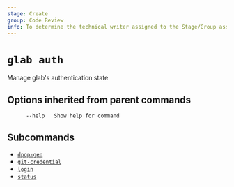 ```yaml
---
stage: Create
group: Code Review
info: To determine the technical writer assigned to the Stage/Group associated with this page, see https://about.gitlab.com/handbook/product/ux/technical-writing/#assignments
---
```


<!--
This documentation is auto generated by a script.
Please do not edit this file directly. Run `make gen-docs` instead.
-->

# `glab auth`

Manage glab's authentication state

## Options inherited from parent commands

```plaintext
      --help   Show help for command
```

## Subcommands

- [`dpop-gen`](dpop-gen.md)
- [`git-credential`](git-credential.md)
- [`login`](login.md)
- [`status`](status.md)
